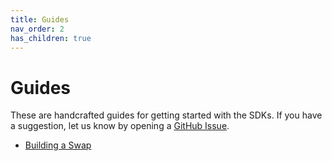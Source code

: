 ```yaml
---
title: Guides
nav_order: 2
has_children: true
---
```


# Guides

These are handcrafted guides for getting started with the SDKs. If you have a suggestion, let us know by opening a [GitHub Issue](https://github.com/SundaeSwap-finance/sundae-sdk/issues).

- [Building a Swap](./core/)
